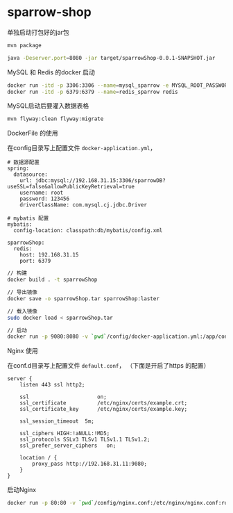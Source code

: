 # sparrow-shop

单独启动打包好的jar包
```bash
mvn package

java -Deserver.port=8080 -jar target/sparrowShop-0.0.1-SNAPSHOT.jar
```

MySQL 和 Redis 的docker 启动

```bash
docker run -itd -p 3306:3306 --name=mysql_sparrow -e MYSQL_ROOT_PASSWORD=123456 -e MYSQL_DATABASE=sparrowDB mysql:5.7.29
docker run -itd -p 6379:6379 --name=redis_sparrow redis
```

MySQL启动后要灌入数据表格
```bash
mvn flyway:clean flyway:migrate
```

DockerFile 的使用

在config目录写上配置文件 `docker-application.yml`，
```
# 数据源配置
spring:
  datasource:
    url: jdbc:mysql://192.168.31.15:3306/sparrowDB?useSSL=false&allowPublicKeyRetrieval=true
    username: root
    password: 123456
    driverClassName: com.mysql.cj.jdbc.Driver

# mybatis 配置
mybatis:
  config-location: classpath:db/mybatis/config.xml

sparrowShop:
  redis:
    host: 192.168.31.15
    port: 6379
```

```bash
// 构建
docker build . -t sparrowShop

// 导出镜像
docker save -o sparrowShop.tar sparrowShop:laster

// 载入镜像
sudo docker load < sparrowShop.tar

// 启动
docker run -p 9080:8080 -v `pwd`/config/docker-application.yml:/app/config/application.yml -itd sparrow_shop
```

Nginx 使用

在conf.d目录写上配置文件 `default.conf`，
（下面是开启了https 的配置）
```$xslt
server {
    listen 443 ssl http2;

    ssl                      on;
    ssl_certificate          /etc/nginx/certs/example.crt;
    ssl_certificate_key      /etc/nginx/certs/example.key;

    ssl_session_timeout  5m;

    ssl_ciphers HIGH:!aNULL:!MD5;
    ssl_protocols SSLv3 TLSv1 TLSv1.1 TLSv1.2;
    ssl_prefer_server_ciphers   on;

    location / {
		proxy_pass http://192.168.31.11:9080;
    }
}
```

启动Nginx
```bash
docker run -p 80:80 -v `pwd`/config/nginx.conf:/etc/nginx/nginx.conf:ro -it nginx
```
